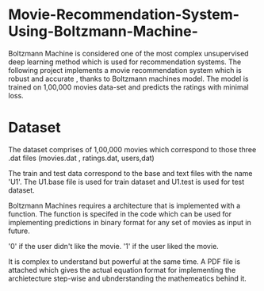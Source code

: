 # Movie-Recommendation-System-Using-Boltzmann-Machine-
Boltzmann Machine is considered one of the most complex unsupervised deep learning method which is used for recommendation systems. The following project implements a movie recommendation system which is robust and accurate , thanks to Boltzmann machines model. The model is trained on 1,00,000 movies data-set and predicts the ratings with minimal loss.

# Dataset

The dataset comprises of 1,00,000 movies which correspond to those three .dat files (movies.dat , ratings.dat, users,dat) 

The train and test data correspond to the base and text files with the name 'U1'. The U1.base file is used for train dataset and U1.test is used for test dataset.


Boltzmann Machines requires a architecture that is implemented with a function. The function is specifed in the code which can be used for implementing predictions in binary format for any set of movies as input in future.

'0' if the user didn't like the movie.
'1' if the user liked the movie.

It is complex to understand but powerful at the same time. A PDF file is attached which gives the actual equation format for implementing the archietecture step-wise and ubnderstanding the mathemeatics behind it.


